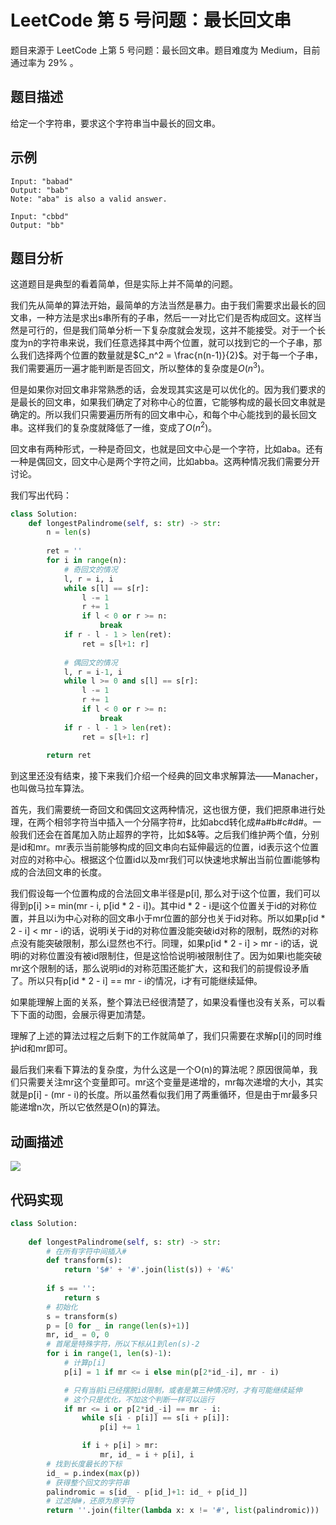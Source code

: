 # LeetCode 第 5 号问题：最长回文串

题目来源于 LeetCode 上第 5 号问题：最长回文串。题目难度为 Medium，目前通过率为 29% 。

## 题目描述

给定一个字符串，要求这个字符串当中最长的回文串。

## 示例

```
Input: "babad"
Output: "bab"
Note: "aba" is also a valid answer.
```

```
Input: "cbbd"
Output: "bb"
```

## 题目分析

这道题目是典型的看着简单，但是实际上并不简单的问题。

我们先从简单的算法开始，最简单的方法当然是暴力。由于我们需要求出最长的回文串，一种方法是求出s串所有的子串，然后一一对比它们是否构成回文。这样当然是可行的，但是我们简单分析一下复杂度就会发现，这并不能接受。对于一个长度为n的字符串来说，我们任意选择其中两个位置，就可以找到它的一个子串，那么我们选择两个位置的数量就是$C_n^2 = \frac{n(n-1)}{2}$。对于每一个子串，我们需要遍历一遍才能判断是否回文，所以整体的复杂度是$O(n^3)$。

但是如果你对回文串非常熟悉的话，会发现其实这是可以优化的。因为我们要求的是最长的回文串，如果我们确定了对称中心的位置，它能够构成的最长回文串就是确定的。所以我们只需要遍历所有的回文串中心，和每个中心能找到的最长回文串。这样我们的复杂度就降低了一维，变成了$O(n^2)$。

回文串有两种形式，一种是奇回文，也就是回文中心是一个字符，比如aba。还有一种是偶回文，回文中心是两个字符之间，比如abba。这两种情况我们需要分开讨论。

我们写出代码：

```python
class Solution:
    def longestPalindrome(self, s: str) -> str:
        n = len(s)
        
        ret = ''
        for i in range(n):
            # 奇回文的情况
            l, r = i, i
            while s[l] == s[r]:
                l -= 1
                r += 1
                if l < 0 or r >= n:
                    break
            if r - l - 1 > len(ret):
                ret = s[l+1: r]
            
            # 偶回文的情况
            l, r = i-1, i
            while l >= 0 and s[l] == s[r]:
                l -= 1
                r += 1
                if l < 0 or r >= n:
                    break
            if r - l - 1 > len(ret):
                ret = s[l+1: r]
                
        return ret
```

到这里还没有结束，接下来我们介绍一个经典的回文串求解算法——Manacher，也叫做马拉车算法。

首先，我们需要统一奇回文和偶回文这两种情况，这也很方便，我们把原串进行处理，在两个相邻字符当中插入一个分隔字符#，比如abcd转化成#a#b#c#d#。一般我们还会在首尾加入防止超界的字符，比如$&等。之后我们维护两个值，分别是id和mr。mr表示当前能够构成的回文串向右延伸最远的位置，id表示这个位置对应的对称中心。根据这个位置id以及mr我们可以快速地求解出当前位置i能够构成的合法回文串的长度。

我们假设每一个位置构成的合法回文串半径是p[i], 那么对于i这个位置，我们可以得到p[i] >= min(mr - i, p[id * 2 - i])。其中id * 2 - i是i这个位置关于id的对称位置，并且以i为中心对称的回文串小于mr位置的部分也关于id对称。所以如果p[id * 2 - i] < mr - i的话，说明i关于id的对称位置没能突破id对称的限制，既然i的对称点没有能突破限制，那么i显然也不行。同理，如果p[id * 2 - i] > mr - i的话，说明i的对称位置没有被id限制住，但是这恰恰说明i被限制住了。因为如果i也能突破mr这个限制的话，那么说明id的对称范围还能扩大，这和我们的前提假设矛盾了。所以只有p[id * 2 - i] == mr - i的情况，i才有可能继续延伸。

如果能理解上面的关系，整个算法已经很清楚了，如果没看懂也没有关系，可以看下下面的动图，会展示得更加清楚。

理解了上述的算法过程之后剩下的工作就简单了，我们只需要在求解p[i]的同时维护id和mr即可。

最后我们来看下算法的复杂度，为什么这是一个O(n)的算法呢？原因很简单，我们只需要关注mr这个变量即可。mr这个变量是递增的，mr每次递增的大小，其实就是p[i] - (mr - i)的长度。所以虽然看似我们用了两重循环，但是由于mr最多只能递增n次，所以它依然是O(n)的算法。

## 动画描述

![](../Animation/LeetCode5.gif)

## 代码实现

```python
class Solution:
    
    def longestPalindrome(self, s: str) -> str:
        # 在所有字符中间插入#
        def transform(s):
            return '$#' + '#'.join(list(s)) + '#&'
        
        if s == '':
            return s
        # 初始化
        s = transform(s)
        p = [0 for _ in range(len(s)+1)]
        mr, id_ = 0, 0
        # 首尾是特殊字符，所以下标从1到len(s)-2
        for i in range(1, len(s)-1):
            # 计算p[i]
            p[i] = 1 if mr <= i else min(p[2*id_-i], mr - i)

            # 只有当前i已经摆脱id限制，或者是第三种情况时，才有可能继续延伸
            # 这个只是优化，不加这个判断一样可以运行
            if mr <= i or p[2*id_-i] == mr - i:
                while s[i - p[i]] == s[i + p[i]]:
                    p[i] += 1

                if i + p[i] > mr:
                    mr, id_ = i + p[i], i
        # 找到长度最长的下标
        id_ = p.index(max(p))
        # 获得整个回文的字符串
        palindromic = s[id_ - p[id_]+1: id_ + p[id_]]
        # 过滤掉#，还原为原字符
        return ''.join(filter(lambda x: x != '#', list(palindromic)))
        
```